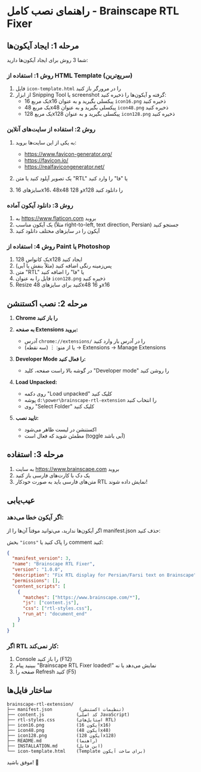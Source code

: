 # راهنمای نصب کامل - Brainscape RTL Fixer

## مرحله 1: ایجاد آیکون‌ها

شما 3 روش برای ایجاد آیکون‌ها دارید:

### روش 1: استفاده از HTML Template (سریع‌ترین)

1. فایل `icon-template.html` را در مرورگر باز کنید
2. از ابزار Snipping Tool یا screenshot گرفته و آیکون‌ها را ذخیره کنید:
   - یک مربع 16x16 پیکسلی بگیرید و به عنوان `icon16.png` ذخیره کنید
   - یک مربع 48x48 پیکسلی بگیرید و به عنوان `icon48.png` ذخیره کنید
   - یک مربع 128x128 پیکسلی بگیرید و به عنوان `icon128.png` ذخیره کنید

### روش 2: استفاده از سایت‌های آنلاین

1. به یکی از این سایت‌ها بروید:
   - https://www.favicon-generator.org/
   - https://favicon.io/
   - https://realfavicongenerator.net/

2. یک تصویر آپلود کنید یا متن "RTL" یا "فا" را وارد کنید
3. سایز‌های 16x16، 48x48 و 128x128 را دانلود کنید

### روش 3: دانلود آیکون آماده

1. به https://www.flaticon.com بروید
2. یک آیکون مناسب (مثلاً right-to-left, text direction, Persian) جستجو کنید
3. آیکون را در سایز‌های مختلف دانلود کنید

### روش 4: استفاده از Paint یا Photoshop

1. یک کانواس 128x128 ایجاد کنید
2. پس‌زمینه رنگی اضافه کنید (مثلاً بنفش یا آبی)
3. متن "RTL" یا "فا" را اضافه کنید
4. فایل را به عنوان `icon128.png` ذخیره کنید
5. Resize کنید برای سایز‌های 48x48 و 16x16

## مرحله 2: نصب اکستنشن

1. **Chrome را باز کنید**

2. **به صفحه Extensions بروید:**
   - آدرس `chrome://extensions/` را در آدرس بار وارد کنید
   - یا از منو: ⋮ (سه نقطه) → Extensions → Manage Extensions

3. **Developer Mode را فعال کنید:**
   - در گوشه بالا راست صفحه، کلید "Developer mode" را روشن کنید

4. **Load Unpacked:**
   - روی دکمه "Load unpacked" کلیک کنید
   - پوشه `d:\power\brainscape-rtl-extension` را انتخاب کنید
   - روی "Select Folder" کلیک کنید

5. **تایید نصب:**
   - اکستنشن در لیست ظاهر می‌شود
   - مطمئن شوید که فعال است (toggle آبی باشد)

## مرحله 3: استفاده

1. به سایت https://www.brainscape.com بروید
2. یک دک با کارت‌های فارسی باز کنید
3. متن‌های فارسی باید به صورت خودکار RTL نمایش داده شوند!

## عیب‌یابی

### اگر آیکون خطا می‌دهد:

اگر آیکون‌ها ندارید، می‌توانید موقتاً آن‌ها را از manifest.json حذف کنید:

بخش `"icons"` را پاک کنید یا comment کنید:

```json
{
  "manifest_version": 3,
  "name": "Brainscape RTL Fixer",
  "version": "1.0.0",
  "description": "Fix RTL display for Persian/Farsi text on Brainscape",
  "permissions": [],
  "content_scripts": [
    {
      "matches": ["https://www.brainscape.com/*"],
      "js": ["content.js"],
      "css": ["rtl-styles.css"],
      "run_at": "document_end"
    }
  ]
}
```

### اگر RTL کار نمی‌کند:

1. Console را باز کنید (F12)
2. ببینید پیام "Brainscape RTL Fixer loaded!" نمایش می‌دهد یا نه
3. صفحه را Refresh کنید (F5)

## ساختار فایل‌ها

```
brainscape-rtl-extension/
├── manifest.json          (تنظیمات اکستنشن)
├── content.js            (کد اصلی JavaScript)
├── rtl-styles.css        (استایل‌های RTL)
├── icon16.png            (آیکون 16x16)
├── icon48.png            (آیکون 48x48)
├── icon128.png           (آیکون 128x128)
├── README.md             (راهنما)
├── INSTALLATION.md       (این فایل)
└── icon-template.html    (Template برای ساخت آیکون)
```

موفق باشید! 🎉
